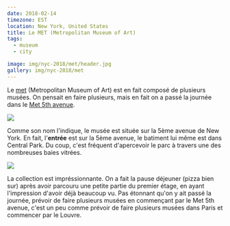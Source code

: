 ```yaml
---
date: 2018-02-14
timezone: EST
location: New York, United States
title: Le MET (Metropolitan Museum of Art)
tags:
  - museum
  - city

image: img/nyc-2018/met/header.jpg
gallery: img/nyc-2018/met
---
```


Le [met](https://www.metmuseum.org) (Metropolitan Museum of Art) est en fait 
composé de plusieurs musées. On pensait en faire plusieurs, mais en fait on a passé la 
journée dans le [Met 5th avenue](https://www.metmuseum.org/visit/met-fifth-avenue). 

![](img/nyc-2018/met/IMG_4744.jpg)

Comme son nom l'indique, le musée est située sur la 5ème avenue de New York. 
En fait, l'<strong>entrée</strong> est sur la 5ème avenue, le batiment 
lui même est dans Central Park. Du coup, c'est fréquent d'apercevoir le 
parc à travers une des nombreuses baies vitrées. 

![](img/nyc-2018/met/IMG_4924.jpg)

La collection est impréssionnante. On a fait la pause déjeuner (pizza bien sur)
après avoir parcouru une petite partie du premier étage, en ayant l'impression
d'avoir déjà beaucoup vu. Pas étonnant qu'on y ait passé la journée, prévoir 
de faire plusieurs musées en commençant par le Met 5th avenue, c'est un 
peu comme prévoir de faire plusieurs musées dans Paris et commencer par 
le Louvre. 
